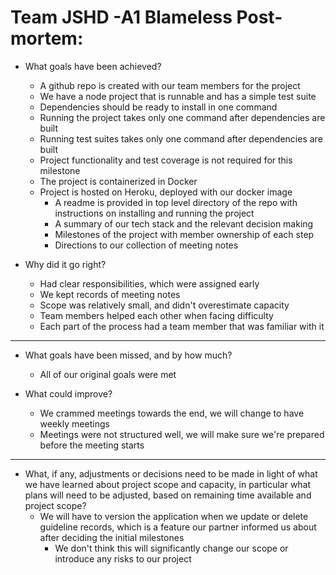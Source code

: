 # Team JSHD -A1 Blameless Post-mortem:

- What goals have been achieved?
  - A github repo is created with our team members for the project
  - We have a node project that is runnable and has a simple test suite
  - Dependencies should be ready to install in one command
  - Running the project takes only one command after dependencies are built
  - Running test suites takes only one command after dependencies are built
  - Project functionality and test coverage is not required for this milestone
  - The project is containerized in Docker
  - Project is hosted on Heroku, deployed with our docker image
    - A readme is provided in top level directory of the repo with instructions on installing and running the project
    - A summary of our tech stack and the relevant decision making
    - Milestones of the project with member ownership of each step
    - Directions to our collection of meeting notes

- Why did it go right?
  - Had clear responsibilities, which were assigned early
  - We kept records of meeting notes
  - Scope was relatively small, and didn't overestimate capacity
  - Team members helped each other when facing difficulty
  - Each part of the process had a team member that was familiar with it

---

- What goals have been missed, and by how much?
  - All of our original goals were met

- What could improve?
  - We crammed meetings towards the end, we will change to have weekly meetings
  - Meetings were not structured well, we will make sure we're prepared before the meeting starts

---

- What, if any, adjustments or decisions need to be made in light of what we have learned about project scope and capacity, in particular what plans will need to be adjusted, based on remaining time available and project scope?
  - We will have to version the application when we update or delete guideline records, which is a feature our partner informed us about after deciding the initial milestones
    - We don't think this will significantly change our scope or introduce any risks to our project
